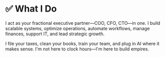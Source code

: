 # ✅ What I Do

I act as your fractional executive partner—COO, CFO, CTO—in one. I build scalable systems, optimize operations, automate workflows, manage finances, support IT, and lead strategic growth.

I file your taxes, clean your books, train your team, and plug in AI where it makes sense. I'm not here to clock hours—I'm here to build empires.

